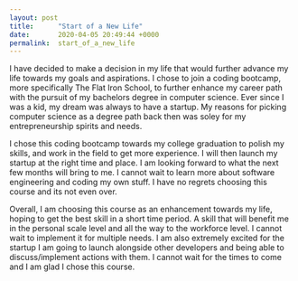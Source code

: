 ```yaml
---
layout: post
title:      "Start of a New Life"
date:       2020-04-05 20:49:44 +0000
permalink:  start_of_a_new_life
---
```



I have decided to make a decision in my life that would further advance my life towards my goals and aspirations. I chose to join a coding bootcamp, more specifically The Flat Iron School, to further enhance my career path with the pursuit of my bachelors degree in computer science. Ever since I was a kid, my dream was always to have a startup. My reasons for picking computer science as a degree path back then was soley for my entrepreneurship spirits and needs.

I chose this coding bootcamp towards my college graduation to polish my skills, and work in the field to get more experience. I will then launch my startup at the right time and place. I am looking forward to what the next few months will bring to me. I cannot wait to learn more about software engineering and coding my own stuff. I have no regrets choosing this course and its not even over.

Overall, I am choosing this course as an enhancement towards my life, hoping to get the best skill in a short time period. A skill that will benefit me in the personal scale level and all the way to the workforce level. I cannot wait to implement it for multiple needs. I am also extremely excited for the startup I am going to launch alongside other developers and being able to discuss/implement actions with them. I cannot wait for the times to come and I am glad I chose this course.


